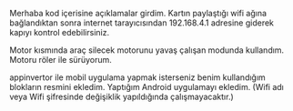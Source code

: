 Merhaba kod içerisine açıklamalar girdim.
Kartın paylaştığı wifi ağına bağlandıktan sonra internet tarayıcısından 192.168.4.1 adresine giderek kapıyı kontrol edebilirsiniz.

Motor kısmında araç silecek motorunu yavaş çalışan modunda kullandım.
Motoru röler ile sürüyorum.


appinvertor ile mobil uygulama yapmak isterseniz benim kullandığım blokların resmini ekledim. 
Yaptığım Android uygulamayı ekledim. (Wifi adı veya Wifi şifresinde değişiklik yapıldığında çalışmayacaktır.)

